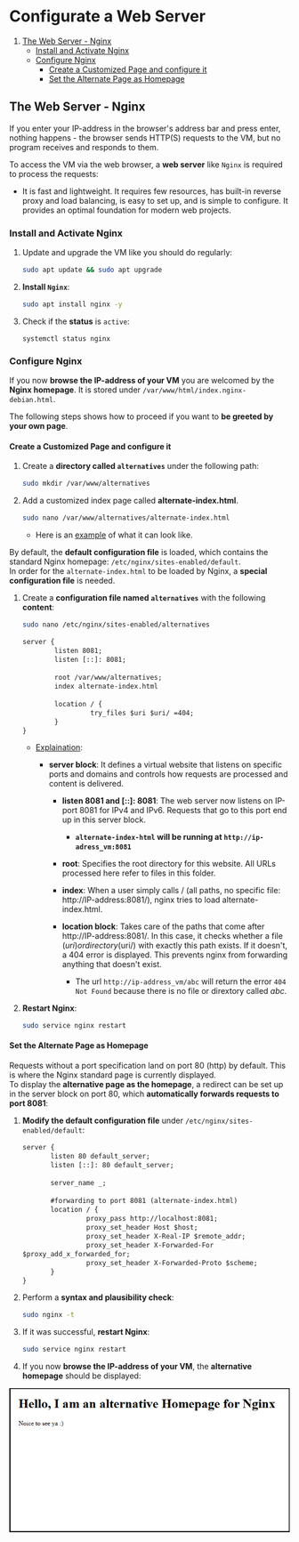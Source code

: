 # Configurate a Web Server

1. [The Web Server - Nginx](#the-web-server---nginx)
   * [Install and Activate Nginx](#install-and-activate-nginx)
   * [Configure Nginx](#configure-nginx)
     * [Create a Customized Page and configure it](#create-a-customized-page-and-configure-it)
     * [Set the Alternate Page as Homepage](#set-the-alternate-page-as-homepage)

## The Web Server - Nginx

If you enter your IP-address in the browser's address bar and press enter, nothing happens - the browser sends HTTP(S) requests to the VM, but no program receives and responds to them.

To access the VM via the web browser, a **web server** like `Nginx` is required to process the requests:

* It is fast and lightweight. It requires few resources, has built-in reverse proxy and load balancing, is easy to set up, and is simple to configure. It provides an optimal foundation for modern web projects.

### Install and Activate Nginx

1. Update and upgrade the VM like you should do regularly:

    ```bash
    sudo apt update && sudo apt upgrade
    ```
  
1. **Install `Nginx`**:

    ```bash
    sudo apt install nginx -y
    ```
  
1. Check if the **status** is `active`:

    ```console
    systemctl status nginx
    ```

### Configure Nginx

If you now **browse the IP-address of your VM** you are welcomed by the **Nginx homepage**. It is stored under `/var/www/html/index.nginx-debian.html`.  
  
The following steps shows how to proceed if you want to **be greeted by your own page**.

#### Create a Customized Page and configure it

1. Create a **directory called `alternatives`** under the following path:  

    ```bash
    sudo mkdir /var/www/alternatives
    ```
  
1. Add a customized index page called **alternate-index.html**.  

    ```bash
    sudo nano /var/www/alternatives/alternate-index.html
    ```
  
    * Here is an [example](https://github.com/SarahZimmermann-Schmutzler/v-server-setup/blob/main/alternate-index.html) of what it can look like.  

By default, the **default configuration file** is loaded, which contains the standard Nginx homepage: `/etc/nginx/sites-enabled/default`.  
In order for the `alternate-index.html` to be loaded by Nginx, a **special configuration file** is needed.

1. Create a **configuration file named `alternatives`** with the following **content**:

    ```bash
    sudo nano /etc/nginx/sites-enabled/alternatives
    ```
  
    ```nginx
    server {
            listen 8081;
            listen [::]: 8081;

            root /var/www/alternatives;
            index alternate-index.html

            location / {
                     try_files $uri $uri/ =404;
            }
    }
    ```

    * <ins>Explaination</ins>:
        * **server block**: It defines a virtual website that listens on specific ports and domains and controls how requests are processed and content is delivered.

            * **listen 8081 and [::]: 8081**: The web server now listens on IP-port 8081 for IPv4 and IPv6. Requests that go to this port end up in this server block.
                * **`alternate-index-html` will be running at `http://ip-adress_vm:8081`**

            * **root**: Specifies the root directory for this website. All URLs processed here refer to files in this folder.

            * **index**: When a user simply calls / (all paths, no specific file: http://IP-address:8081/), nginx tries to load alternate-index.html.

            * **location block**: Takes care of the paths that come after http://IP-address:8081/. In this case, it checks whether a file ($uri) or directory ($uri/) with exactly this path exists. If it doesn't, a 404 error is displayed. This prevents nginx from forwarding anything that doesn't exist.
                * The url `http://ip-address_vm/abc` will return the error `404 Not Found` because there is no file or dirextory called *abc*.

1. **Restart Nginx**:

    ```bash
    sudo service nginx restart
    ```
  
#### Set the Alternate Page as Homepage

Requests without a port specification land on port 80 (http) by default. This is where the Nginx standard page is currently displayed.  
To display the **alternative page as the homepage**, a redirect can be set up in the server block on port 80, which **automatically forwards requests to port 8081**:

1. **Modify the default configuration file** under `/etc/nginx/sites-enabled/default`:  

    ```nginx
    server {
           listen 80 default_server;
           listen [::]: 80 default_server;

           server_name _;

           #forwarding to port 8081 (alternate-index.html)
           location / {
                    proxy_pass http://localhost:8081;
                    proxy_set_header Host $host;
                    proxy_set_header X-Real-IP $remote_addr;
                    proxy_set_header X-Forwarded-For $proxy_add_x_forwarded_for;
                    proxy_set_header X-Forwarded-Proto $scheme;
           }
    }
    ```

1. Perform a **syntax and plausibility check**:  

    ```bash
    sudo nginx -t
    ```
  
1. If it was successful, **restart Nginx**:  

    ```bash
    sudo service nginx restart
    ```
  
1. If you now **browse the IP-address of your VM**, the **alternative homepage** should be displayed:

  ![alternate_homepage](https://raw.githubusercontent.com/SarahZimmermann-Schmutzler/v-server-setup/main/img/alternate.png)
